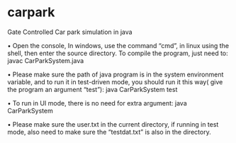 # carpark
Gate Controlled Car park simulation in java

•	Open the console, In windows, use the command “cmd”, in linux using the shell, then enter the source directory. To compile the program, just need to: javac CarParkSystem.java 

•	Please make sure the path of java program is in the system environment variable, and to run it in test-driven mode, you should run it this way( give the program an argument “test”): java CarParkSystem test 

•	To run in UI mode, there is no need for extra argument: java CarParkSystem

•	Please make sure the user.txt in the current directory, if running in test mode, also need to make sure the “testdat.txt” is also in the directory.

